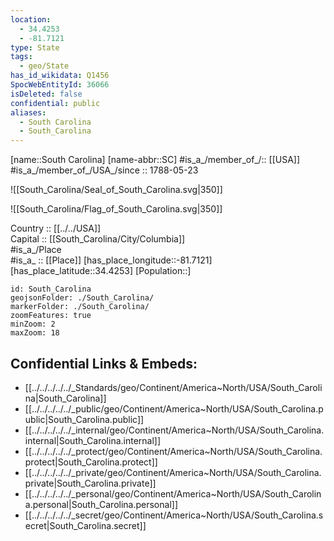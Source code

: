```yaml
---
location:
  - 34.4253
  - -81.7121
type: State
tags:
  - geo/State
has_id_wikidata: Q1456
SpocWebEntityId: 36066
isDeleted: false
confidential: public
aliases:
  - South Carolina
  - South_Carolina
---
```

[name::South Carolina] 
[name-abbr::SC] 
#is_a_/member_of_/:: [[USA]]
#is_a_/member_of_/USA_/since :: 1788-05-23 


![[South_Carolina/Seal_of_South_Carolina.svg|350]] 

![[South_Carolina/Flag_of_South_Carolina.svg|350]] 


Country :: [[../../USA]]  
Capital :: [[South_Carolina/City/Columbia]]  
#is_a_/Place  
#is_a_ :: [[Place]] 
[has_place_longitude::-81.7121] 
[has_place_latitude::34.4253] 
[Population::] 



```leaflet
id: South_Carolina
geojsonFolder: ./South_Carolina/
markerFolder: ./South_Carolina/
zoomFeatures: true 
minZoom: 2 
maxZoom: 18
```


## Confidential Links & Embeds: 
- [[../../../../../_Standards/geo/Continent/America~North/USA/South_Carolina|South_Carolina]] 
- [[../../../../../_public/geo/Continent/America~North/USA/South_Carolina.public|South_Carolina.public]] 
- [[../../../../../_internal/geo/Continent/America~North/USA/South_Carolina.internal|South_Carolina.internal]] 
- [[../../../../../_protect/geo/Continent/America~North/USA/South_Carolina.protect|South_Carolina.protect]] 
- [[../../../../../_private/geo/Continent/America~North/USA/South_Carolina.private|South_Carolina.private]] 
- [[../../../../../_personal/geo/Continent/America~North/USA/South_Carolina.personal|South_Carolina.personal]] 
- [[../../../../../_secret/geo/Continent/America~North/USA/South_Carolina.secret|South_Carolina.secret]] 
